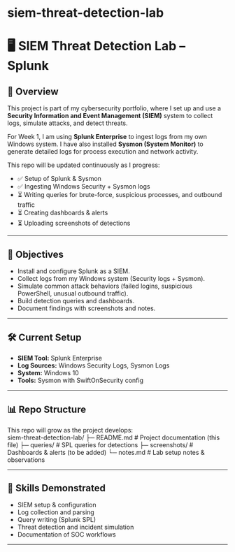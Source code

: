 # siem-threat-detection-lab

# 🖥️ SIEM Threat Detection Lab – Splunk

## 📌 Overview
This project is part of my cybersecurity portfolio, where I set up and use a **Security Information and Event Management (SIEM)** system to collect logs, simulate attacks, and detect threats.  

For Week 1, I am using **Splunk Enterprise** to ingest logs from my own Windows system. I have also installed **Sysmon (System Monitor)** to generate detailed logs for process execution and network activity.  

This repo will be updated continuously as I progress:
- ✅ Setup of Splunk & Sysmon  
- ✅ Ingesting Windows Security + Sysmon logs  
- ⏳ Writing queries for brute-force, suspicious processes, and outbound traffic  
- ⏳ Creating dashboards & alerts  
- ⏳ Uploading screenshots of detections  

---

## 🎯 Objectives
- Install and configure Splunk as a SIEM.  
- Collect logs from my Windows system (Security logs + Sysmon).  
- Simulate common attack behaviors (failed logins, suspicious PowerShell, unusual outbound traffic).  
- Build detection queries and dashboards.  
- Document findings with screenshots and notes.  

---

## 🛠️ Current Setup
- **SIEM Tool:** Splunk Enterprise 
- **Log Sources:** Windows Security Logs, Sysmon Logs  
- **System:** Windows 10  
- **Tools:** Sysmon with SwiftOnSecurity config  

---

## 📊 Repo Structure
This repo will grow as the project develops:  
siem-threat-detection-lab/
├─ README.md # Project documentation (this file)
├─ queries/ # SPL queries for detections
├─ screenshots/ # Dashboards & alerts (to be added)
└─ notes.md # Lab setup notes & observations


---

## 🔑 Skills Demonstrated
- SIEM setup & configuration  
- Log collection and parsing  
- Query writing (Splunk SPL)  
- Threat detection and incident simulation  
- Documentation of SOC workflows  

---



